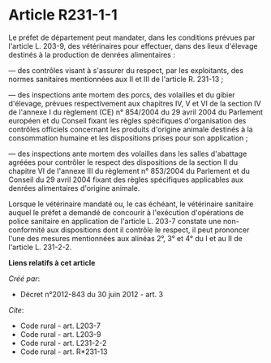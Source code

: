 # Article R231-1-1

Le préfet de département peut mandater, dans les conditions prévues par l'article L. 203-9, des vétérinaires pour effectuer,
dans des lieux d'élevage destinés à la production de denrées alimentaires : 

― des contrôles visant à s'assurer du respect, par les exploitants, des normes sanitaires mentionnées aux II et III de
l'article R. 231-13 ; 

― des inspections ante mortem des porcs, des volailles et du gibier d'élevage, prévues respectivement aux chapitres IV, V et
VI de la section IV de l'annexe I du règlement (CE) n° 854/2004 du 29 avril 2004 du Parlement européen et du Conseil fixant
les règles spécifiques d'organisation des contrôles officiels concernant les produits d'origine animale destinés à la
consommation humaine et les dispositions prises pour son application ; 

― des inspections ante mortem des volailles dans les salles d'abattage agréées pour contrôler le respect des dispositions de
la section II du chapitre VI de l'annexe III du règlement n° 853/2004 du Parlement et du Conseil du 29 avril 2004 fixant des
règles spécifiques applicables aux denrées alimentaires d'origine animale. 

Lorsque le vétérinaire mandaté ou, le cas échéant, le vétérinaire sanitaire auquel le préfet a demandé de concourir à
l'exécution d'opérations de police sanitaire en application de l'article L. 203-7 constate une non-conformité aux
dispositions dont il contrôle le respect, il peut prononcer l'une des mesures mentionnées aux alinéas 2°, 3° et 4° du I et au
II de l'article L. 231-2-2.

**Liens relatifs à cet article**

_Créé par_:

  - Décret n°2012-843 du 30 juin 2012 - art. 3

_Cite_:

  - Code rural - art. L203-7
  - Code rural - art. L203-9
  - Code rural - art. L231-2-2
  - Code rural - art. R*231-13

